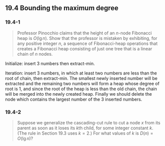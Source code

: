 ## 19.4 Bounding the maximum degree

### 19.4-1

> Professor Pinocchio claims that the height of an $n$-node Fibonacci heap is $O(\lg n)$. Show that the professor is mistaken by exhibiting, for any positive integer $n$, a sequence of Fibonacci-heap operations that creates a Fibonacci heap consisting of just one tree that is a linear chain of $n$ nodes.

Initialize: insert 3 numbers then extract-min.

Iteration: insert 3 numbers, in which at least two numbers are less than the root of chain, then extract-min. The smallest newly inserted number will be extracted and the remaining two numbers will form a heap whose degree of root is 1, and since the root of the heap is less than the old chain, the chain will be merged into the newly created heap. Finally we should delete the node which contains the largest number of the 3 inserted numbers.

### 19.4-2

> Suppose we generalize the cascading-cut rule to cut a node $x$ from its parent as soon as it loses its $k$th child, for some integer constant $k$. (The rule in Section 19.3 uses $k = 2$.) For what values of $k$ is $D(n) = O(\lg n)$?
